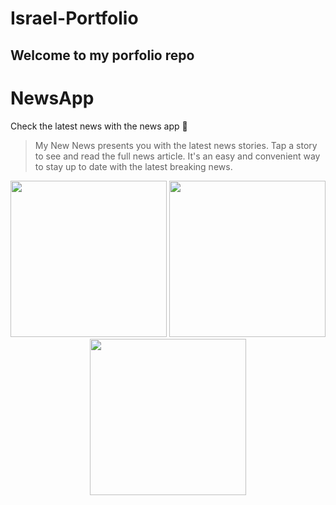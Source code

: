 # Israel-Portfolio

## Welcome to my porfolio repo

# NewsApp
Check the latest news with the news app :newspaper:


> My New News presents you with the latest news stories. Tap a story to see and read the full news article. It's an easy and convenient way to stay up to date with the latest breaking news.

<p align="center">
<img src="/images/one.png" width="250"> <img src="/images/two.png" width="250"> <img src="/images/three.png" width="250">
</p>


